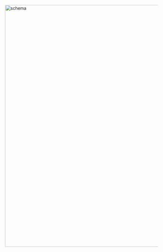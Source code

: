 <img width="1012" height="797" alt="schema" src="https://github.com/user-attachments/assets/068b7a9d-cf82-47a0-bc28-8dcc9d7a7555" />
